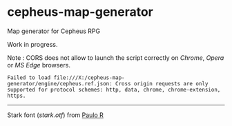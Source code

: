 # cepheus-map-generator
Map generator for Cepheus RPG

Work in progress.

Note : CORS does not allow to launch the script correctly on _Chrome_, _Opera_ or _MS Edge_ browsers.

    Failed to load file:///X:/cepheus-map-generator/engine/cepheus.ref.json: Cross origin requests are only supported for protocol schemes: http, data, chrome, chrome-extension, https.

***

Stark font (_stark.otf_) from [Paulo R](https://www.dafont.com/fr/stark2.font)